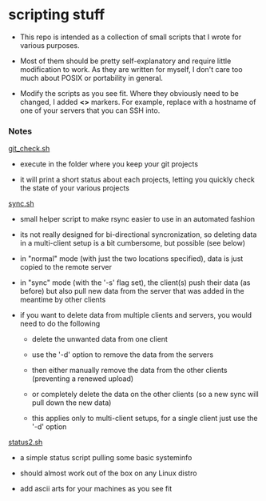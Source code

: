 # scripting stuff

* This repo is intended as a collection of small scripts that I wrote for 
  various purposes.

* Most of them should be pretty self-explanatory and require little 
  modification to work. As they are written for myself, I don't care 
  too much about POSIX or portability in general.

* Modify the scripts as you see fit.
  Where they obviously need to be changed, I added **<>** markers.
  For example, replace **<HOSTNAME>** with a hostname of one of your servers that you can SSH into.

### Notes

[git_check.sh](git_check.sh)

- execute in the folder where you keep your git projects

- it will print a short status about each projects, letting you quickly 
  check the state of your various projects

[sync.sh](sync.sh)

- small helper script to make rsync easier to use in an automated fashion

- its not really designed for bi-directional syncronization, so deleting 
  data in a multi-client setup is a bit cumbersome, but possible (see below)

- in "normal" mode (with just the two locations specified), data is just copied
  to the remote server

- in "sync" mode (with the '-s' flag set), the client(s) push their data (as before) but
  also pull new data from the server that was added in the meantime by other clients

- if you want to delete data from multiple clients and servers, you would need to do the following

    - delete the unwanted data from one client

    - use the '-d' option to remove the data from the servers

    - then either manually remove the data from the other clients (preventing a renewed upload)

    - or completely delete the data on the other clients (so a new sync will pull down the new data)

    - this applies only to multi-client setups, for a single client just use the '-d' option

[status2.sh](status2.sh)

- a simple status script pulling some basic systeminfo

- should almost work out of the box on any Linux distro

- add ascii arts for your machines as you see fit
